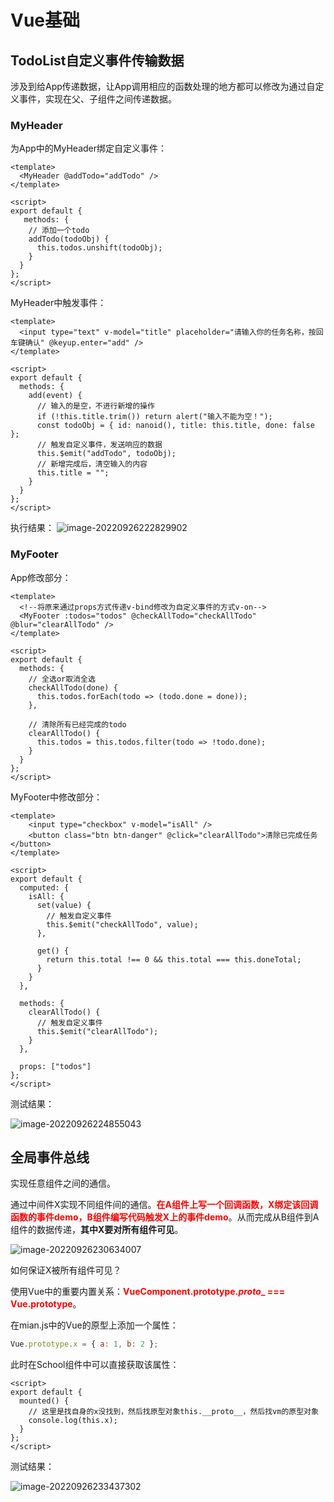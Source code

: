 # Vue基础

## TodoList自定义事件传输数据

涉及到给App传递数据，让App调用相应的函数处理的地方都可以修改为通过自定义事件，实现在父、子组件之间传递数据。

### MyHeader

为App中的MyHeader绑定自定义事件：

```vue
<template>
  <MyHeader @addTodo="addTodo" />
</template>

<script>
export default {
   methods: {
    // 添加一个todo
    addTodo(todoObj) {
      this.todos.unshift(todoObj);
    }
  }
};
</script>
```



MyHeader中触发事件：

```vue
<template>
  <input type="text" v-model="title" placeholder="请输入你的任务名称，按回车键确认" @keyup.enter="add" />
</template>

<script>
export default {
  methods: {
    add(event) {
      // 输入的是空，不进行新增的操作
      if (!this.title.trim()) return alert("输入不能为空！");
      const todoObj = { id: nanoid(), title: this.title, done: false };
      // 触发自定义事件，发送响应的数据
      this.$emit("addTodo", todoObj);
      // 新增完成后，清空输入的内容
      this.title = "";
    }
  }
};
</script>
```



执行结果：
![image-20220926222829902](../../../md-photo/image-20220926222829902.png)



### MyFooter

App修改部分：

```vue
<template>
  <!--将原来通过props方式传递v-bind修改为自定义事件的方式v-on-->
  <MyFooter :todos="todos" @checkAllTodo="checkAllTodo" @blur="clearAllTodo" />
</template>

<script>
export default {
  methods: {
    // 全选or取消全选
    checkAllTodo(done) {
      this.todos.forEach(todo => (todo.done = done));
    },

    // 清除所有已经完成的todo
    clearAllTodo() {
      this.todos = this.todos.filter(todo => !todo.done);
    }
  }
};
</script>
```



MyFooter中修改部分：

```vue
<template>
	<input type="checkbox" v-model="isAll" />
    <button class="btn btn-danger" @click="clearAllTodo">清除已完成任务</button>
</template>

<script>
export default {
  computed: {
    isAll: {
      set(value) {
        // 触发自定义事件
        this.$emit("checkAllTodo", value);
      },

      get() {
        return this.total !== 0 && this.total === this.doneTotal;
      }
    }
  },

  methods: {
    clearAllTodo() {
      // 触发自定义事件
      this.$emit("clearAllTodo");
    }
  },

  props: ["todos"]
};
</script>
```



测试结果：

![image-20220926224855043](../../../md-photo/image-20220926224855043.png)





## 全局事件总线

实现任意组件之间的通信。

通过中间件X实现不同组件间的通信。**<font color='red'>在A组件上写一个回调函数，X绑定该回调函数的事件demo，B组件编写代码触发X上的事件demo</font>**。从而完成从B组件到A组件的数据传递，**其中X要对所有组件可见**。

![image-20220926230634007](../../../md-photo/image-20220926230634007.png)



如何保证X被所有组件可见？

使用Vue中的重要内置关系：**<font color='red'>VueComponent.prototype._proto__ === Vue.prototype</font>**。

在mian.js中的Vue的原型上添加一个属性：

```javascript
Vue.prototype.x = { a: 1, b: 2 };
```



此时在School组件中可以直接获取该属性：

```vue
<script>
export default {
  mounted() {
    // 这里是找自身的x没找到，然后找原型对象this.__proto__，然后找vm的原型对象
    console.log(this.x);
  }
};
</script>
```



测试结果：

![image-20220926233437302](../../../md-photo/image-20220926233437302.png)